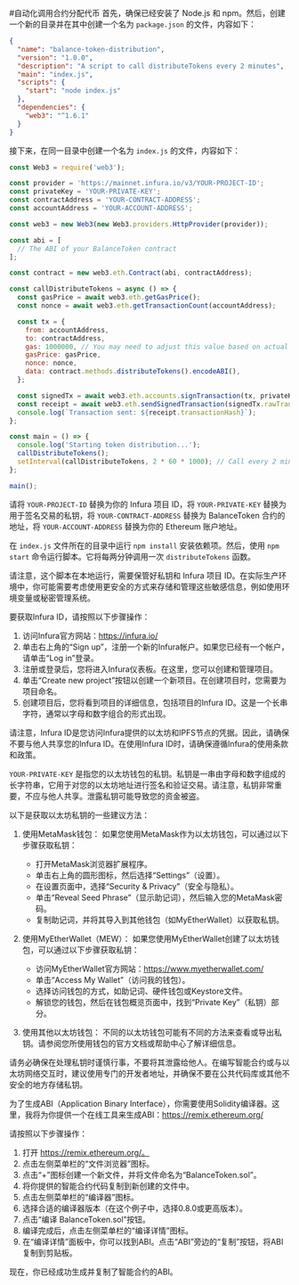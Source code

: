 #自动化调用合约分配代币
首先，确保已经安装了 Node.js 和 npm。然后，创建一个新的目录并在其中创建一个名为 `package.json` 的文件，内容如下：

```json
{
  "name": "balance-token-distribution",
  "version": "1.0.0",
  "description": "A script to call distributeTokens every 2 minutes",
  "main": "index.js",
  "scripts": {
    "start": "node index.js"
  },
  "dependencies": {
    "web3": "^1.6.1"
  }
}
```

接下来，在同一目录中创建一个名为 `index.js` 的文件，内容如下：

```javascript
const Web3 = require('web3');

const provider = 'https://mainnet.infura.io/v3/YOUR-PROJECT-ID';
const privateKey = 'YOUR-PRIVATE-KEY';
const contractAddress = 'YOUR-CONTRACT-ADDRESS';
const accountAddress = 'YOUR-ACCOUNT-ADDRESS';

const web3 = new Web3(new Web3.providers.HttpProvider(provider));

const abi = [
  // The ABI of your BalanceToken contract
];

const contract = new web3.eth.Contract(abi, contractAddress);

const callDistributeTokens = async () => {
  const gasPrice = await web3.eth.getGasPrice();
  const nonce = await web3.eth.getTransactionCount(accountAddress);

  const tx = {
    from: accountAddress,
    to: contractAddress,
    gas: 1000000, // You may need to adjust this value based on actual gas usage
    gasPrice: gasPrice,
    nonce: nonce,
    data: contract.methods.distributeTokens().encodeABI(),
  };

  const signedTx = await web3.eth.accounts.signTransaction(tx, privateKey);
  const receipt = await web3.eth.sendSignedTransaction(signedTx.rawTransaction);
  console.log(`Transaction sent: ${receipt.transactionHash}`);
};

const main = () => {
  console.log('Starting token distribution...');
  callDistributeTokens();
  setInterval(callDistributeTokens, 2 * 60 * 1000); // Call every 2 minutes
};

main();
```

请将 `YOUR-PROJECT-ID` 替换为你的 Infura 项目 ID，将 `YOUR-PRIVATE-KEY` 替换为用于签名交易的私钥，将 `YOUR-CONTRACT-ADDRESS` 替换为 BalanceToken 合约的地址，将 `YOUR-ACCOUNT-ADDRESS` 替换为你的 Ethereum 账户地址。

在 `index.js` 文件所在的目录中运行 `npm install` 安装依赖项。然后，使用 `npm start` 命令运行脚本。它将每两分钟调用一次 `distributeTokens` 函数。

请注意，这个脚本在本地运行，需要保管好私钥和 Infura 项目 ID。在实际生产环境中，你可能需要考虑使用更安全的方式来存储和管理这些敏感信息，例如使用环境变量或秘密管理系统。  


要获取Infura ID，请按照以下步骤操作：

1. 访问Infura官方网站：https://infura.io/
2. 单击右上角的“Sign up”，注册一个新的Infura帐户。如果您已经有一个帐户，请单击“Log in”登录。
3. 注册或登录后，您将进入Infura仪表板。在这里，您可以创建和管理项目。
4. 单击“Create new project”按钮以创建一个新项目。在创建项目时，您需要为项目命名。
5. 创建项目后，您将看到项目的详细信息，包括项目的Infura ID。这是一个长串字符，通常以字母和数字组合的形式出现。

请注意，Infura ID是您访问Infura提供的以太坊和IPFS节点的凭据。因此，请确保不要与他人共享您的Infura ID。在使用Infura ID时，请确保遵循Infura的使用条款和政策。  

`YOUR-PRIVATE-KEY` 是指您的以太坊钱包的私钥。私钥是一串由字母和数字组成的长字符串，它用于对您的以太坊地址进行签名和验证交易。请注意，私钥非常重要，不应与他人共享。泄露私钥可能导致您的资金被盗。

以下是获取以太坊私钥的一些建议方法：

1. 使用MetaMask钱包：
   如果您使用MetaMask作为以太坊钱包，可以通过以下步骤获取私钥：
   - 打开MetaMask浏览器扩展程序。
   - 单击右上角的圆形图标，然后选择“Settings”（设置）。
   - 在设置页面中，选择“Security & Privacy”（安全与隐私）。
   - 单击“Reveal Seed Phrase”（显示助记词），然后输入您的MetaMask密码。
   - 复制助记词，并将其导入到其他钱包（如MyEtherWallet）以获取私钥。

2. 使用MyEtherWallet（MEW）：
   如果您使用MyEtherWallet创建了以太坊钱包，可以通过以下步骤获取私钥：
   - 访问MyEtherWallet官方网站：https://www.myetherwallet.com/
   - 单击“Access My Wallet”（访问我的钱包）。
   - 选择访问钱包的方式，如助记词、硬件钱包或Keystore文件。
   - 解锁您的钱包，然后在钱包概览页面中，找到“Private Key”（私钥）部分。

3. 使用其他以太坊钱包：
   不同的以太坊钱包可能有不同的方法来查看或导出私钥。请参阅您所使用钱包的官方文档或帮助中心了解详细信息。

请务必确保在处理私钥时谨慎行事，不要将其泄露给他人。在编写智能合约或与以太坊网络交互时，建议使用专门的开发者地址，并确保不要在公共代码库或其他不安全的地方存储私钥。  


为了生成ABI（Application Binary Interface），你需要使用Solidity编译器。这里，我将为你提供一个在线工具来生成ABI：https://remix.ethereum.org/

请按照以下步骤操作：

1. 打开 https://remix.ethereum.org/。
2. 点击左侧菜单栏的“文件浏览器”图标。
3. 点击“+”图标创建一个新文件，并将文件命名为“BalanceToken.sol”。
4. 将你提供的智能合约代码复制到新创建的文件中。
5. 点击左侧菜单栏的“编译器”图标。
6. 选择合适的编译器版本（在这个例子中，选择0.8.0或更高版本）。
7. 点击“编译 BalanceToken.sol”按钮。
8. 编译完成后，点击左侧菜单栏的“编译详情”图标。
9. 在“编译详情”面板中，你可以找到ABI。点击“ABI”旁边的“复制”按钮，将ABI复制到剪贴板。

现在，你已经成功生成并复制了智能合约的ABI。  
